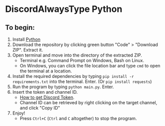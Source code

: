 # DiscordAlwaysType Python

## To begin:
1. Install [Python](https://www.python.org/downloads/)
2. Download the repository by clicking green button "Code" > "Download ZIP". Extract it.
3. Open terminal and move into the directory of the extracted ZIP.
    - Terminal e.g. Command Prompt on Windows, Bash on Linux.
    - On Windows, you can click the file location bar and type `cmd` to open the terminal at a location.
4. Install the required dependencies by typing `pip install -r requirements.txt` into the terminal. Enter. (Or `pip install requests`)
5. Run the program by typing `python main.py`. Enter.
6. Insert the token and channel ID. 
    - [How to get Discord Token](https://linuxhint.com/get-discord-token/).
    - Channel ID can be retrieved by right clicking on the target channel, and click "Copy ID"
7. Enjoy! 
    - Press `Ctrl+C` (`Ctrl` and `C` altogether) to stop the program.